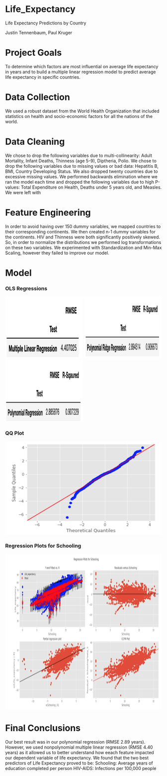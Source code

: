 # Life_Expectancy
Life Expectancy Predictions by Country

Justin Tennenbaum, Paul Kruger 


# Project Goals

To determine which factors are most influential on average life expectancy in years and to build a multiple linear regression model to predict average life expectancy in specific countries.

# Data Collection

We used a robust dataset from the World Health Organization that included statistics on health and socio-economic factors for all the nations of the world.

# Data Cleaning

We chose to drop the following variables due to multi-collinearity:  Adult Mortality, Infant Deaths, Thinness (age 5-9), Diptheria, Polio.  We chose to drop the following variables due to missing values or bad data:  Hepatitis B, BMI, Country Developing Status.  We also dropped twenty countries due to excessive missing values.  We performed backwards elimination where we ran the model each time and dropped the following variables due to high P-values:  Total Expenditure on Health, Deaths under 5 years old, and Measles. We were left with 

# Feature Engineering

In order to avoid having over 150 dummy variables, we mapped countries to their corresponding continents.  We then created n-1 dummy variables for the continents.  HIV and Thinness were both significantly positively skewed.  So, in order to normalize the distributions we performed log transformations on these two variables.  We experimented with Standardization and Min-Max Scaling, however they failed to improve our model.

# Model


### OLS Regressions

<p>
<img src="https://github.com/jmt0221/Life_Expectancy/blob/master/Images/MLR.png" width="250" height="200">
<img src="https://github.com/jmt0221/Life_Expectancy/blob/master/Images/poly_ridge.png" width="250" height="200">
<img src="https://github.com/jmt0221/Life_Expectancy/blob/master/Images/poly.png" width="250" height="200">
</p>

### QQ Plot
<p align="center">
<img src="https://github.com/jmt0221/Life_Expectancy/blob/master/Images/QQ.png" width="500" height="300">
</p>

### Regression Plots for Schooling
<p align="center">
<img src="https://github.com/jmt0221/Life_Expectancy/blob/master/Images/regression_plot.png" width="700" height="500">
</p>


# Final Conclusions

Our best result was in our polynomial regression (RMSE 2.89 years).  However, we used nonpolynomial multiple linear regression (RMSE 4.40 years) as it allowed us to better understand how eeach feature impacted our dependent variable of life expectancy.  We found that the two best predictors of Life Expectancy proved to be:
Schooling:  Average years of education completed per person
HIV-AIDS:  Infections per 100,000 people
